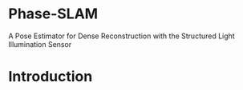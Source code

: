 # Phase-SLAM
A Pose Estimator for Dense Reconstruction with the Structured Light Illumination Sensor
# Introduction
